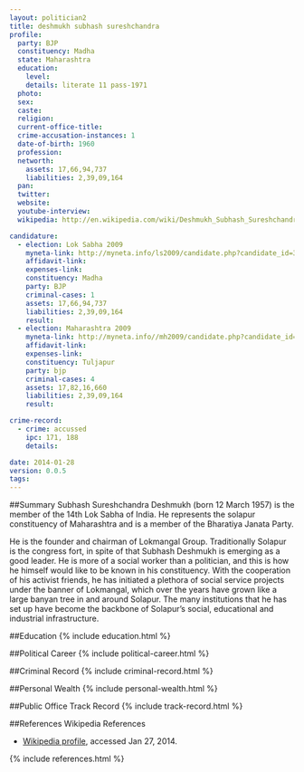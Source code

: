 ```yaml
---
layout: politician2
title: deshmukh subhash sureshchandra
profile: 
  party: BJP
  constituency: Madha
  state: Maharashtra
  education: 
    level: 
    details: literate 11 pass-1971
  photo: 
  sex: 
  caste: 
  religion: 
  current-office-title: 
  crime-accusation-instances: 1
  date-of-birth: 1960
  profession: 
  networth: 
    assets: 17,66,94,737
    liabilities: 2,39,09,164
  pan: 
  twitter: 
  website: 
  youtube-interview: 
  wikipedia: http://en.wikipedia.com/wiki/Deshmukh_Subhash_Sureshchandra

candidature: 
  - election: Lok Sabha 2009
    myneta-link: http://myneta.info/ls2009/candidate.php?candidate_id=3748
    affidavit-link: 
    expenses-link: 
    constituency: Madha 
    party: BJP
    criminal-cases: 1
    assets: 17,66,94,737
    liabilities: 2,39,09,164
    result:  
  - election: Maharashtra 2009
    myneta-link: http://myneta.info//mh2009/candidate.php?candidate_id=3167
    affidavit-link: 
    expenses-link: 
    constituency: Tuljapur 
    party: bjp
    criminal-cases: 4
    assets: 17,82,16,660
    liabilities: 2,39,09,164
    result:  

crime-record: 
  - crime: accussed
    ipc: 171, 188
    details:  

date: 2014-01-28
version: 0.0.5
tags: 
---
```

##Summary
Subhash Sureshchandra Deshmukh (born 12 March 1957) is the member of the 14th Lok Sabha of India. He represents the solapur constituency of Maharashtra and is a member of the Bharatiya Janata Party.

He is the founder and chairman of Lokmangal Group. Traditionally Solapur is the congress fort, in spite of that Subhash Deshmukh is emerging as a good leader. He is more of a social worker than a politician, and this is how he himself would like to be known in his constituency. With the cooperation of his activist friends, he has initiated a plethora of social service projects under the banner of Lokmangal, which over the years have grown like a large banyan tree in and around Solapur. The many institutions that he has set up have become the backbone of Solapur’s social, educational and industrial infrastructure.


##Education
{% include education.html %}


##Political Career
{% include political-career.html %}


##Criminal Record
{% include criminal-record.html %}


##Personal Wealth
{% include personal-wealth.html %}


##Public Office Track Record
{% include track-record.html %}


##References
Wikipedia References
- [Wikipedia profile]({{page.profile.wikipedia}}), accessed Jan 27, 2014.



{% include references.html %}